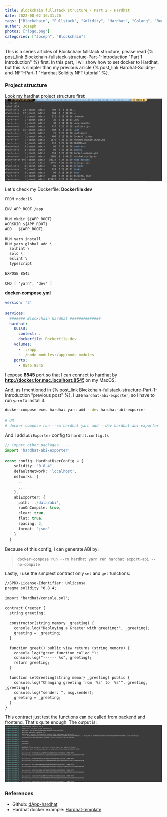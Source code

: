 ```yaml
---
title: Blockchain fullstack structure - Part 2 - Hardhat
date: 2022-08-02 16:31:26
tags: ["Blockchain", "Fullstack", "Solidity", "Hardhat", "Golang", "Reactjs", "Next.js"]
author: Joseph
photos: ["logo.png"]
categories: ["Joseph", "Blockchain"]
---
```


This is a series articles of Blockchain fullstack structure, please read {% post_link Blockchain-fullstack-structure-Part-1-Introduction "Part 1 Introduction" %} first. In this part, I will show how to set docker to Hardhat, but this is simpler than my previous article {% post_link Hardhat-Solidity-and-NFT-Part-1 "Hardhat Solidity NFT tutorial" %}.
<!-- more -->

### Project structure
Look my hardhat project structure first:
![project structure](project-structure.png)

Let's check my Dockerfile:
**Dockerfile.dev**
```
FROM node:16

ENV APP_ROOT /app

RUN mkdir ${APP_ROOT}
WORKDIR ${APP_ROOT}
ADD . ${APP_ROOT}

RUN yarn install
RUN yarn global add \
  solhint \
  solc \
  eslint \
  typescript

EXPOSE 8545

CMD [ "yarn", "dev" ]
```

**docker-compose.yml**
```yaml
version: '3'

services:
  ####### Blockchain hardhat ##############
  hardhat:
    build:
      context: .
      dockerfile: Dockerfile.dev
    volumes:
      - .:/app
      - ./node_modules:/app/node_modules
    ports:
      - 8545:8545
```
I expose **8545** port so that I can connect to hardhat by **http://docker.for.mac.localhost:8545** on my MacOS.

And, as I mentioned in {% post_link Blockchain-fullstack-structure-Part-1-Introduction "previous post" %}, I use `hardhat-abi-exporter`, so I have to run `yarn` to install it.
```bash
docker-compose exec hardhat yarn add --dev hardhat-abi-exporter

# OR
# docker-compose run --rm hardhat yarn add --dev hardhat-abi-exporter
```

And I add `abiExporter` config to `hardhat.config.ts`
```typescript
// import other packages.......
import 'hardhat-abi-exporter'

const config: HardhatUserConfig = {
    solidity: "0.8.4",
    defaultNetwork: 'localhost',
    networks: {
      ...
      ...
    },
    abiExporter: {
      path: './data/abi',
      runOnCompile: true,
      clear: true,
      flat: true,
      spacing: 2,
      format: 'json'
    }
  }
```

Because of this config, I can generate ABI by:
> `docker-compose run --rm hardhat yarn run hardhat export-abi --no-compile`

Lastly, I use the simplest contract only `set` and `get` functions:
```solidity
//SPDX-License-Identifier: Unlicense
pragma solidity ^0.8.4;

import "hardhat/console.sol";

contract Greeter {
  string greeting;

  constructor(string memory _greeting) {
    console.log("Deploying a Greeter with greeting:", _greeting);
    greeting = _greeting;
  }

  function greet() public view returns (string memory) {
    console.log("greet function called ");
    console.log("------ %s", greeting);
    return greeting;
  }

  function setGreeting(string memory _greeting) public {
    console.log("Changing greeting from '%s' to '%s'", greeting, _greeting);
    console.log("sender: ", msg.sender);
    greeting = _greeting;
  }
}
```

This contract just test the functions can be called from  backend and frontend. That's quite enough.
The output is:
![output](output.png)

### References
- Github: [dApp-hardhat](https://github.com/josephMG/dApp-hardhat)
- Hardhat docker example: [Hardhat-template](https://github.com/garethfuller/hardhat-template)
